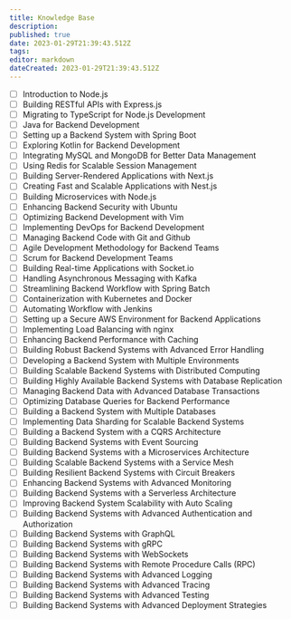 ```yaml
---
title: Knowledge Base
description: 
published: true
date: 2023-01-29T21:39:43.512Z
tags: 
editor: markdown
dateCreated: 2023-01-29T21:39:43.512Z
---
```


- [ ] Introduction to Node.js
- [ ] Building RESTful APIs with Express.js
- [ ] Migrating to TypeScript for Node.js Development
- [ ] Java for Backend Development
- [ ] Setting up a Backend System with Spring Boot
- [ ] Exploring Kotlin for Backend Development
- [ ] Integrating MySQL and MongoDB for Better Data Management
- [ ] Using Redis for Scalable Session Management
- [ ] Building Server-Rendered Applications with Next.js
- [ ] Creating Fast and Scalable Applications with Nest.js
- [ ] Building Microservices with Node.js
- [ ] Enhancing Backend Security with Ubuntu
- [ ] Optimizing Backend Development with Vim
- [ ] Implementing DevOps for Backend Development
- [ ] Managing Backend Code with Git and Github
- [ ] Agile Development Methodology for Backend Teams
- [ ] Scrum for Backend Development Teams
- [ ] Building Real-time Applications with Socket.io
- [ ] Handling Asynchronous Messaging with Kafka
- [ ] Streamlining Backend Workflow with Spring Batch
- [ ] Containerization with Kubernetes and Docker
- [ ] Automating Workflow with Jenkins
- [ ] Setting up a Secure AWS Environment for Backend Applications
- [ ] Implementing Load Balancing with nginx
- [ ] Enhancing Backend Performance with Caching
- [ ] Building Robust Backend Systems with Advanced Error Handling
- [ ] Developing a Backend System with Multiple Environments
- [ ] Building Scalable Backend Systems with Distributed Computing
- [ ] Building Highly Available Backend Systems with Database Replication
- [ ] Managing Backend Data with Advanced Database Transactions
- [ ] Optimizing Database Queries for Backend Performance
- [ ] Building a Backend System with Multiple Databases
- [ ] Implementing Data Sharding for Scalable Backend Systems
- [ ] Building a Backend System with a CQRS Architecture
- [ ] Building Backend Systems with Event Sourcing
- [ ] Building Backend Systems with a Microservices Architecture
- [ ] Building Scalable Backend Systems with a Service Mesh
- [ ] Building Resilient Backend Systems with Circuit Breakers
- [ ] Enhancing Backend Systems with Advanced Monitoring
- [ ] Building Backend Systems with a Serverless Architecture
- [ ] Improving Backend System Scalability with Auto Scaling
- [ ] Building Backend Systems with Advanced Authentication and Authorization
- [ ] Building Backend Systems with GraphQL
- [ ] Building Backend Systems with gRPC
- [ ] Building Backend Systems with WebSockets
- [ ] Building Backend Systems with Remote Procedure Calls (RPC)
- [ ] Building Backend Systems with Advanced Logging
- [ ] Building Backend Systems with Advanced Tracing
- [ ] Building Backend Systems with Advanced Testing
- [ ] Building Backend Systems with Advanced Deployment Strategies